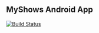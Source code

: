 ## MyShows Android App
[![Build Status](https://travis-ci.org/myshows-android-team/MyShows.svg?branch=master)](https://travis-ci.org/myshows-android-team/MyShows)